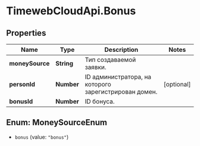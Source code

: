 # TimewebCloudApi.Bonus

## Properties

Name | Type | Description | Notes
------------ | ------------- | ------------- | -------------
**moneySource** | **String** | Тип создаваемой заявки. | 
**personId** | **Number** | ID администратора, на которого зарегистрирован домен. | [optional] 
**bonusId** | **Number** | ID бонуса. | 



## Enum: MoneySourceEnum


* `bonus` (value: `"bonus"`)




